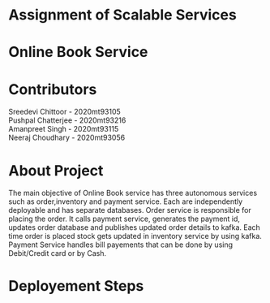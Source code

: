 # Assignment of Scalable Services
# Online Book Service

# Contributors
Sreedevi Chittoor - 2020mt93105 <br />
Pushpal Chatterjee - 2020mt93216 <br />
Amanpreet Singh - 2020mt93115 <br />
Neeraj Choudhary - 2020mt93056 <br />


# About Project
The main objective of Online Book service has three autonomous services such as order,inventory and payment service. Each are independently deployable and has separate databases.
Order service is responsible for placing the order. It calls payment service, generates the payment id, updates order database and publishes updated order details to kafka.
Each time order is placed stock gets updated in inventory service by using kafka. Payment Service handles bill payements that can be done by using Debit/Credit card or by Cash.


# Deployement Steps





